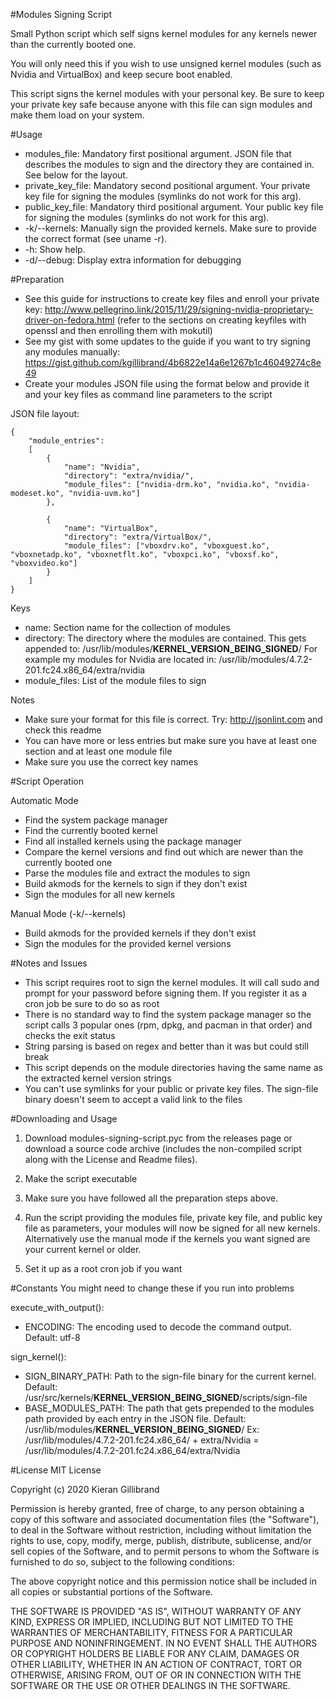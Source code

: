 #Modules Signing Script

Small Python script which self signs kernel modules for any kernels newer than the currently booted one.

You will only need this if you wish to use unsigned kernel modules (such as Nvidia and VirtualBox) and keep secure boot enabled.

This script signs the kernel modules with your personal key. Be sure to keep your private key safe because anyone with this file can sign modules and make them load on your system. 

#Usage
- modules_file: Mandatory first positional argument. JSON file that describes the modules to sign and the directory they are contained in. See below for the layout.
- private_key_file: Mandatory second positional argument. Your private key file for signing the modules (symlinks do not work for this arg).
- public_key_file: Mandatory third positional argument. Your public key file for signing the modules (symlinks do not work for this arg).
- -k/--kernels: Manually sign the provided kernels. Make sure to provide the correct format (see uname -r).
- -h: Show help.
- -d/--debug: Display extra information for debugging

#Preparation
- See this guide for instructions to create key files and enroll your private key: http://www.pellegrino.link/2015/11/29/signing-nvidia-proprietary-driver-on-fedora.html
(refer to the sections on creating keyfiles with openssl and then enrolling them with mokutil)
- See my gist with some updates to the guide if you want to try signing any modules manually: https://gist.github.com/kgillibrand/4b6822e14a6e1267b1c46049274c8e49 
- Create your modules JSON file using the format below and provide it and your key files as command line parameters to the script

JSON file layout:
```
{
    "module_entries": 
    [
        {
            "name": "Nvidia",
            "directory": "extra/nvidia/",
            "module_files": ["nvidia-drm.ko", "nvidia.ko", "nvidia-modeset.ko", "nvidia-uvm.ko"]
        },
        
        {
            "name": "VirtualBox",
            "directory": "extra/VirtualBox/",
            "module_files": ["vboxdrv.ko", "vboxguest.ko", "vboxnetadp.ko", "vboxnetflt.ko", "vboxpci.ko", "vboxsf.ko", "vboxvideo.ko"]
        }
    ]
}
```

Keys
- name: Section name for the collection of modules
- directory: The directory where the modules are contained. 
This gets appended to: /usr/lib/modules/**KERNEL_VERSION_BEING_SIGNED**/
For example my modules for Nvidia are located in: /usr/lib/modules/4.7.2-201.fc24.x86_64/extra/nvidia
- module_files: List of the module files to sign

Notes
- Make sure your format for this file is correct. Try: http://jsonlint.com and check this readme
- You can have more or less entries but make sure you have at least one section and at least one module file
- Make sure you use the correct key names 

#Script Operation

Automatic Mode
- Find the system package manager
- Find the currently booted kernel
- Find all installed kernels using the package manager
- Compare the kernel versions and find out which are newer than the currently booted one
- Parse the modules file and extract the modules to sign
- Build akmods for the kernels to sign if they don't exist
- Sign the modules for all new kernels

Manual Mode (-k/--kernels)
- Build akmods for the provided kernels if they don't exist
- Sign the modules for the provided kernel versions

#Notes and Issues
- This script requires root to sign the kernel modules. It will call sudo and prompt for your password before signing them. If you register it as a cron job be sure to do so as root
- There is no standard way to find the system package manager so the script calls 3 popular ones (rpm, dpkg, and pacman in that order) and checks the exit status 
- String parsing is based on regex and better than it was but could still break
- This script depends on the module directories having the same name as the extracted kernel version strings
- You can't use symlinks for your public or private key files. The sign-file binary doesn't seem to accept a valid link to the files

#Downloading and Usage

1. Download modules-signing-script.pyc from the releases page or download a source code archive (includes the non-compiled script along with the License and Readme files).

2. Make the script executable

3. Make sure you have followed all the preparation steps above.

4. Run the script providing the modules file, private key file, and public key file as parameters, your modules will now be signed for all new kernels. Alternatively use the manual mode if the kernels you want signed are your current kernel or older.

5. Set it up as a root cron job if you want

#Constants
You might need to change these if you run into problems

execute_with_output():
- ENCODING: The encoding used to decode the command output. Default: utf-8

sign_kernel():
- SIGN_BINARY_PATH: Path to the sign-file binary for the current kernel. Default: /usr/src/kernels/**KERNEL_VERSION_BEING_SIGNED**/scripts/sign-file
- BASE_MODULES_PATH: The path that gets prepended to the modules path provided by each entry in the JSON file. Default: /usr/lib/modules/**KERNEL_VERSION_BEING_SIGNED**/
  Ex: /usr/lib/modules/4.7.2-201.fc24.x86_64/ + extra/Nvidia = /usr/lib/modules/4.7.2-201.fc24.x86_64/extra/Nvidia

#License
MIT License

Copyright (c) 2020 Kieran Gillibrand

Permission is hereby granted, free of charge, to any person obtaining a copy
of this software and associated documentation files (the "Software"), to deal
in the Software without restriction, including without limitation the rights
to use, copy, modify, merge, publish, distribute, sublicense, and/or sell
copies of the Software, and to permit persons to whom the Software is
furnished to do so, subject to the following conditions:

The above copyright notice and this permission notice shall be included in all
copies or substantial portions of the Software.

THE SOFTWARE IS PROVIDED "AS IS", WITHOUT WARRANTY OF ANY KIND, EXPRESS OR
IMPLIED, INCLUDING BUT NOT LIMITED TO THE WARRANTIES OF MERCHANTABILITY,
FITNESS FOR A PARTICULAR PURPOSE AND NONINFRINGEMENT. IN NO EVENT SHALL THE
AUTHORS OR COPYRIGHT HOLDERS BE LIABLE FOR ANY CLAIM, DAMAGES OR OTHER
LIABILITY, WHETHER IN AN ACTION OF CONTRACT, TORT OR OTHERWISE, ARISING FROM,
OUT OF OR IN CONNECTION WITH THE SOFTWARE OR THE USE OR OTHER DEALINGS IN THE
SOFTWARE.
